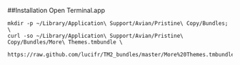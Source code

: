 ##Installation
Open Terminal.app

    mkdir -p ~/Library/Application\ Support/Avian/Pristine\ Copy/Bundles; \
    curl -so ~/Library/Application\ Support/Avian/Pristine\ Copy/Bundles/More\ Themes.tmbundle \
        https://raw.github.com/lucifr/TM2_bundles/master/More%20Themes.tmbundle